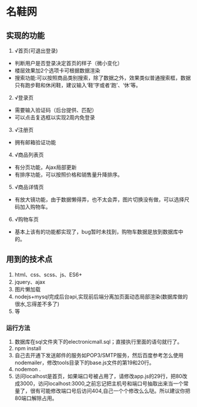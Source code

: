 # 名鞋网

## 实现的功能

1. √首页(可退出登录)
  * 判断用户是否登录决定首页的样子（微小变化）
  * 楼层效果加2个选项卡可根据数据渲染
  * 搜索功能:可以按照商品类别搜索，除了数据之外，效果类似普通搜索框，数据只有跑步鞋和休闲鞋，建议输入‘鞋’字或者‘跑’、‘休’等。
2. √登录页
  * 需要输入验证码（后台提供、匹配）
  * 可以点击复选框以实现2周内免登录
3. √注册页
  * 拥有邮箱验证功能
4. √商品列表页
  * 有分页功能，Ajax局部更新
  * 有排序功能，可以按照价格和销售量升降排序。
5. √商品详情页
  * 有放大镜功能，由于数据懒得弄，也不太会弄，图片切换没有做，可以选择尺码加入购物车。
6. √购物车页
  * 基本上该有的功能都实现了，bug暂时未找到，购物车数据是放到数据库中的。

## 用到的技术点

1. html、css、scss、js、ES6+
2. jquery、ajax
3. 图片懒加载
4. nodejs+mysql完成后台api,实现前后端分离加页面动态局部渲染(数据库做的很水,忘得差不多了)
5. 等

### 运行方法
1. 数据库在sql文件夹下的electronicmall.sql；直接执行里面的语句就行了。
2. npm install
3. 自己去开通下发送邮件的服务如POP3/SMTP服务，然后百度参考怎么使用nodemailer，修改tools目录下的base.js文件的第19和20行。
4. nodemon .
5. 访问localhost是首页，如果端口号被占用了，请修改app.js的29行，把80改成3000，访问localhost:3000,之前忘记把主机号和端口号抽取出来当一个常量了，很有可能修改端口号后访问404,自己一个个修改么么哒。所以建议你把80端口解除占用。

